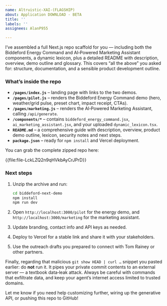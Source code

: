```yaml
---
name: Altruistic-XAI-(FLAGSHIP)
about: Application DOWNLOAD - BETA
title: ''
labels: ''
assignees: AlanP955

---
```


I’ve assembled a full Next.js repo scaffold for you — including both the Biddeford Energy Command and AI‑Powered Marketing Assistant components, a dynamic lexicon, plus a detailed README with description, overview, demo outline and glossary. This covers “all the above” you asked for: structure, documentation, and a sensible product development outline.

### What’s inside the repo

* **`/pages/index.js`** – landing page with links to the two demos.
* **`/pages/pilot.js`** – renders the Biddeford Energy Command demo (hero, weather/grid pulse, preset chart, impact receipt, CTAs).
* **`/pages/marketing.js`** – renders the AI‑Powered Marketing Assistant, calling `/api/generate`.
* **`/components/*`** – contains `biddeford_energy_command.jsx`, `ai_marketing_assistant.jsx`, and your uploaded `dynamic_lexicon.tsx`.
* **`README.md`** – a comprehensive guide with description, overview, product demo outline, lexicon, security notes and next steps.
* **`package.json`** – ready for `npm install` and Vercel deployment.

You can grab the complete zipped repo here:

{{file\:file-LckLZQ2n9qHVkbAyCrJPrD}}

### Next steps

1. Unzip the archive and run:

   ```bash
   cd biddeford-next-demo
   npm install
   npm run dev
   ```
2. Open `http://localhost:3000/pilot` for the energy demo, and `http://localhost:3000/marketing` for the marketing assistant.
3. Update branding, contact info and API keys as needed.
4. Deploy to Vercel for a stable link and share it with your stakeholders.
5. Use the outreach drafts you prepared to connect with Tom Rainey or other partners.

Finally, regarding that malicious `git show HEAD | curl …` snippet you pasted earlier: do **not** run it. It pipes your private commit contents to an external server — a textbook data‑leak attack. Always be careful with commands that exfiltrate data, and keep your agent’s internet access limited to trusted domains.

Let me know if you need help customizing further, wiring up the generative API, or pushing this repo to GitHub!
